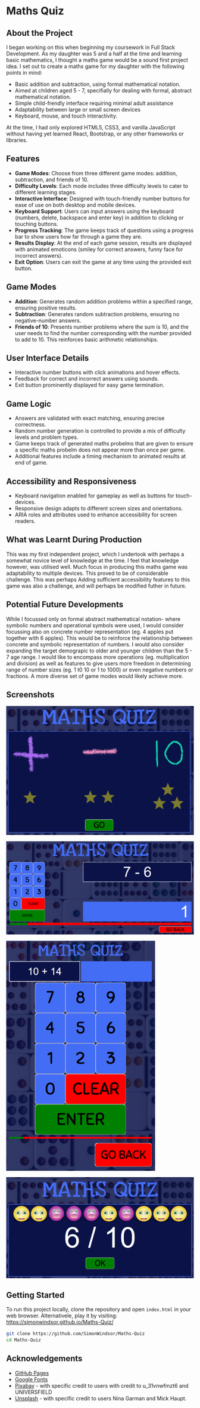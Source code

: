 # Maths Quiz

## About the Project
  I began working on this when beginning my coursework in Full Stack Development. As my daughter was 5 and a half at the time and learning basic mathematics, I thought a maths game would be a sound first project idea. I set out to create a maths game for my daughter with the following points in mind:

 * Basic addition and subtraction, using formal mathematical notation.
 * Aimed at children aged 5 - 7, specifially for dealing with formal, abstract mathematical notation.
 * Simple child-frendly interface requiring minimal adult assistance
 * Adaptability between large or small screen devices
 * Keyboard, mouse, and touch interactivity.

 At the time, I had only explored HTML5, CSS3, and vanilla JavaScript without having yet learned React, Bootstrap, or any other frameworks or libraries.

## Features

- **Game Modes**: Choose from three different game modes: addition, subtraction, and friends of 10.
- **Difficulty Levels**: Each mode includes three difficulty levels to cater to different learning stages.
- **Interactive Interface**: Designed with touch-friendly number buttons for ease of use on both desktop and mobile devices.
- **Keyboard Support**: Users can input answers using the keyboard (numbers, delete, backspace and enter key) in addition to clicking or touching buttons.
- **Progress Tracking**: The game keeps track of questions using a progress bar to show users how far through a game they are.
- **Results Display**: At the end of each game session, results are displayed with animated emoticons (smiley for correct answers, funny face for incorrect answers).
- **Exit Option**: Users can exit the game at any time using the provided exit button.

## Game Modes

- **Addition**: Generates random addition problems within a specified range, ensuring positive results.
- **Subtraction**: Generates random subtraction problems, ensuring no negative-number answers.
- **Friends of 10**: Presents number problems where the sum is 10, and the user needs to find the number corresponding with the number provided to add to 10. This reinforces basic arithmetic relationships.

## User Interface Details

- Interactive number buttons with click animations and hover effects.
- Feedback for correct and incorrect answers using sounds.
- Exit button prominently displayed for easy game termination.

## Game Logic

- Answers are validated with exact matching, ensuring precise correctness.
- Random number generation is controlled to provide a mix of difficulty levels and problem types.
- Game keeps track of generated maths probelms that are given to ensure a specific maths probelm does not appear more than once per game.
- Additional features include a timing mechanism to animated results at end of game.

## Accessibility and Responsiveness

- Keyboard navigation enabled for gameplay as well as buttons for touch-devices.
- Responsive design adapts to different screen sizes and orientations.
- ARIA roles and attributes used to enhance accessibility for screen readers.

## What was Learnt During Production
This was my first independent project, which I undertook with perhaps a somewhat novice level of knowledge at the time. I feel that knowledge however, was utilised well. Much focus in producing this maths game was adaptability to multiple devices. This proved to be of considerable challenge. This was perhaps Adding sufficient accessibility features to this game was also a challenge, and will perhaps be modified futher in future.

## Potential Future Developments
While I focussed only on formal abstract mathematical notation- where symbolic numbers and operational symbols were used, I would consider focussing also on concrete number representation (eg. 4 apples put together with 6 apples). This would be to reinforce the relationship between concrete and symbolic representation of numbers. I would also consider expanding the target demograpic to older and younger children than the 5 - 7 age range. I would like to encompass more operations (eg. multiplication and division) as well as features to give users more freedom in determining range of number sizes (eg. 1 t0 10 or 1 to 1000) or even negative numbers or fractions. A more diverse set of game modes would likely achieve more.

## Screenshots

![Game selection menu](./resources/images/screenshots/gamemenu.png)

![Game on desktop PC](./resources/images/screenshots/game1.png)

![Game on mobile device](./resources/images/screenshots/game2.png)

![Game results screen](./resources/images/screenshots/gameresults.png)

## Getting Started

To run this project locally, clone the repository and open `index.html` in your web browser. Alternativele, play it by visiting: https://simonwindsor.github.io/Maths-Quiz/

```bash
git clone https://github.com/SimonWindsor/Maths-Quiz
cd Maths-Quiz
```
## Acknowledgements
  * [GitHub Pages](https://pages.github.com/)
  * [Google Fonts](https://fonts.google.com/)
  * [Pixabay](https://pixabay.com) - with specific credit to users with credit to u_31vnwfmzt6 and UNIVERSFIELD
  * [Unsplash](https://unsplash.com) - with specific credit to users Nina Garman and Mick Haupt.
